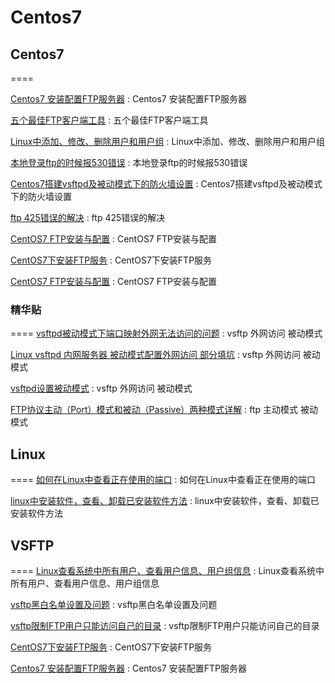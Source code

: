 # Centos7


## Centos7
====

[Centos7 安装配置FTP服务器](https://www.jianshu.com/p/4409cb0d4f73) : Centos7 安装配置FTP服务器 

[五个最佳FTP客户端工具](https://blog.csdn.net/yissan/article/details/51675651) : 五个最佳FTP客户端工具 

[Linux中添加、修改、删除用户和用户组](https://blog.csdn.net/yajie_china/article/details/80745346) : Linux中添加、修改、删除用户和用户组 

[本地登录ftp的时候报530错误](https://www.cnblogs.com/cap-rq/p/10126399.html) : 本地登录ftp的时候报530错误 

[Centos7搭建vsftpd及被动模式下的防火墙设置](https://blog.csdn.net/ZJX_959/article/details/81542112) : Centos7搭建vsftpd及被动模式下的防火墙设置 

[ftp 425错误的解决](https://blog.csdn.net/gschen2010/article/details/7066445) : ftp 425错误的解决 

[CentOS7 FTP安装与配置](https://www.cnblogs.com/haiyabtx/p/10762745.html) : CentOS7 FTP安装与配置 

[CentOS7下安装FTP服务](https://www.cnblogs.com/zhi-leaf/p/5983550.html) : CentOS7下安装FTP服务 

[CentOS7 FTP安装与配置](https://www.dazhuanlan.com/2019/12/30/5e09c509dad6d/) : CentOS7 FTP安装与配置 



### 精华贴
====
[vsftpd被动模式下端口映射外网无法访问的问题](https://www.cnblogs.com/huangweimin/articles/10468637.html) : vsftp 外网访问 被动模式 

[Linux vsftpd 内网服务器 被动模式配置外网访问 部分填坑](https://blog.csdn.net/hajistark/article/details/82954777) : vsftp 外网访问 被动模式 

[vsftpd设置被动模式](https://www.cnblogs.com/linn/p/4169986.html) : vsftp 外网访问 被动模式 

[FTP协议主动（Port）模式和被动（Passive）两种模式详解](https://baijiahao.baidu.com/s?id=1604307221471041402&wfr=spider&for=pc) : ftp 主动模式 被动模式 

## Linux 
====
[如何在Linux中查看正在使用的端口](https://blog.csdn.net/PerfectUrl/article/details/99673534) : 如何在Linux中查看正在使用的端口 

[linux中安装软件，查看、卸载已安装软件方法](https://www.cnblogs.com/tangtangde12580/p/8027631.html) : linux中安装软件，查看、卸载已安装软件方法 


## VSFTP
====
[Linux查看系统中所有用户、查看用户信息、用户组信息](https://www.cnblogs.com/will-wu/p/12937015.html) : Linux查看系统中所有用户、查看用户信息、用户组信息 

[vsftp黑白名单设置及问题](https://www.cnblogs.com/bwteacher/p/4769349.html) : vsftp黑白名单设置及问题 

[vsftp限制FTP用户只能访问自己的目录](https://blog.csdn.net/weixin_34335458/article/details/85920143) : vsftp限制FTP用户只能访问自己的目录 

[CentOS7下安装FTP服务](https://www.cnblogs.com/zhi-leaf/p/5983550.html) : CentOS7下安装FTP服务 

[Centos7 安装配置FTP服务器](https://www.jianshu.com/p/4409cb0d4f73) : Centos7 安装配置FTP服务器 









